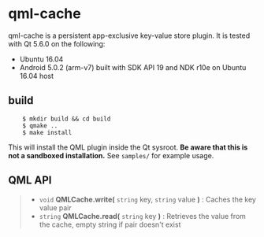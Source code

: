 qml-cache
=========

qml-cache is a persistent app-exclusive key-value store plugin. It is tested with Qt 5.6.0 on the following:

  - Ubuntu 16.04
  - Android 5.0.2 (arm-v7) built with SDK API 19 and NDK r10e on Ubuntu 16.04 host

build
-----

```
    $ mkdir build && cd build
    $ qmake ..
    $ make install
```

This will install the QML plugin inside the Qt sysroot. **Be aware that this is not a sandboxed installation.** See `samples/` for example usage.

QML API
-------

>  - `void` **QMLCache.write(** `string` key, `string` value **)** : Caches the key value pair
>  - `string` **QMLCache.read(** `string` key **)** : Retrieves the value from the cache, empty string if pair doesn't exist
